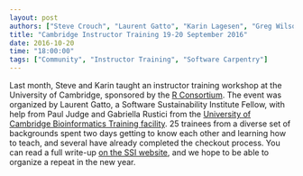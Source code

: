 ```yaml
---
layout: post
authors: ["Steve Crouch", "Laurent Gatto", "Karin Lagesen", "Greg Wilson"]
title: "Cambridge Instructor Training 19-20 September 2016"
date: 2016-10-20
time: "18:00:00"
tags: ["Community", "Instructor Training", "Software Carpentry"]
---
```


Last month, Steve and Karin taught an instructor training
workshop at the University of Cambridge, sponsored by the [R Consortium](https://www.r-consortium.org/).
The event was organized by Laurent Gatto,
a Software Sustainability Institute Fellow,
with help from Paul Judge and Gabriella Rustici
from the [University of Cambridge Bioinformatics Training facility](http://bioinfotraining.bio.cam.ac.uk/).
25 trainees from a diverse set of backgrounds spent two days getting to know each other and learning how to teach,
and several have already completed the checkout process.
You can read a full write-up
[on the SSI website](https://www.software.ac.uk/blog/2016-10-18-cambridge-instructor-training-19-20-september),
and we hope to be able to organize a repeat in the new year.
